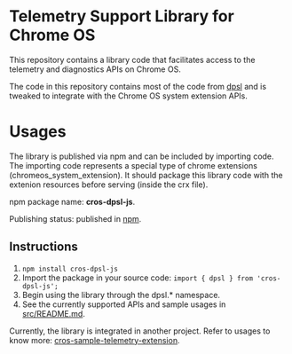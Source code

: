 # Telemetry Support Library for Chrome OS

This repository contains a library code that facilitates access to the telemetry
and diagnostics APIs on Chrome OS.

The code in this repository contains most of the code from
[dpsl](https://source.chromium.org/chromium/chromium/src/+/main:ash/webui/telemetry_extension_ui/resources/dpsl/)
 and is tweaked to integrate with the Chrome OS system extension APIs.

# Usages

The library is published via npm and can be included by importing code.
The importing code represents a special type of chrome extensions
(chromeos_system_extension). It should package this library code with the
extenion resources before serving (inside the crx file).

npm package name: **cros-dpsl-js**.

Publishing status: published in [npm](https://www.npmjs.com/package/cros-dpsl-js).

## Instructions

1. `npm install cros-dpsl-js`
2. Import the package in your source code: `import { dpsl } from 'cros-dpsl-js';`
3. Begin using the library through the dpsl.* namespace.
4. See the currently supported APIs and sample usages in [src/README.md](https://github.com/GoogleChromeLabs/telemetry-support-extension-for-chromeos/blob/main/src/README.md).

Currently, the library is integrated in another project. Refer to usages to know more: [cros-sample-telemetry-extension](https://github.com/GoogleChromeLabs/cros-sample-telemetry-extension).
